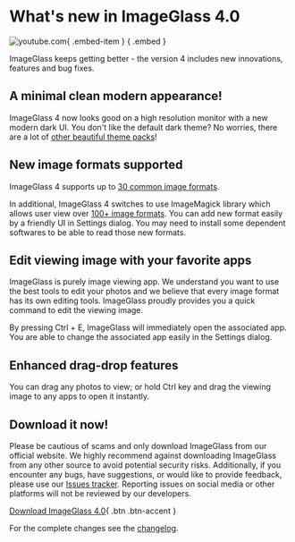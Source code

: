 # What's new in ImageGlass 4.0

![youtube.com](https://youtu.be/tx5Drb-J6oc){ .embed-item } { .embed }

ImageGlass keeps getting better - the version 4 includes new innovations, features and bug fixes. 

## A minimal clean modern appearance!
ImageGlass 4 now looks good on a high resolution monitor with a new modern dark UI.
You don't like the default dark theme? No worries, there are a lot of [other beautiful theme packs](https://imageglass.org/themes)!


## New image formats supported
ImageGlass 4 supports up to [30 common image formats](https://imageglass.org/docs/supported-formats).

In additional, ImageGlass 4 switches to use ImageMagick library which allows user view over [100+ image formats](https://www.imagemagick.org/script/formats.php#supported). You can add new format easily by a friendly UI in Settings dialog. You may need to install some dependent softwares to be able to read those new formats.


## Edit viewing image with your favorite apps
ImageGlass is purely image viewing app.
We understand you want to use the best tools to edit your photos and we believe that every image format has its own editing tools. ImageGlass proudly provides you a quick command to edit the viewing image.

By pressing Ctrl + E, ImageGlass will immediately open the associated app. You are able to change the associated app easily in the Settings dialog.


## Enhanced drag-drop features
You can drag any photos to view; or hold Ctrl key and drag the viewing image to any apps to open it instantly.


## Download it now!
Please be cautious of scams and only download ImageGlass from our official website. We highly recommend against downloading ImageGlass from any other source to avoid potential security risks. Additionally, if you encounter any bugs, have suggestions, or would like to provide feedback, please use our [Issues tracker](https://github.com/d2phap/ImageGlass/issues). Reporting issues on social media or other platforms will not be reviewed by our developers.

[Download ImageGlass 4.0](https://imageglass.org/release/imageglass-4-0-4-15-20){ .btn .btn-accent }

For the complete changes see the [changelog](https://github.com/d2phap/ImageGlass/releases/tag/4.0.4.15).
